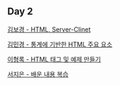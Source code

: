 ## Day 2

[김보경 - HTML, Server-Clinet](https://velog.io/@boggy/HTML-Server-Client)

[김민경 - 통계에 기반한 HTML 주요 요소](https://tundra-ankle-362.notion.site/10bddec476ce4117b3650cc575786cc0)

[이형록 - HTML 태그 및 예제 만들기](https://rightmemory1999.github.io/TIL-1/)

[서지은 - 배운 내용 복습](https://blog.naver.com/shappys1004/222694710181)
